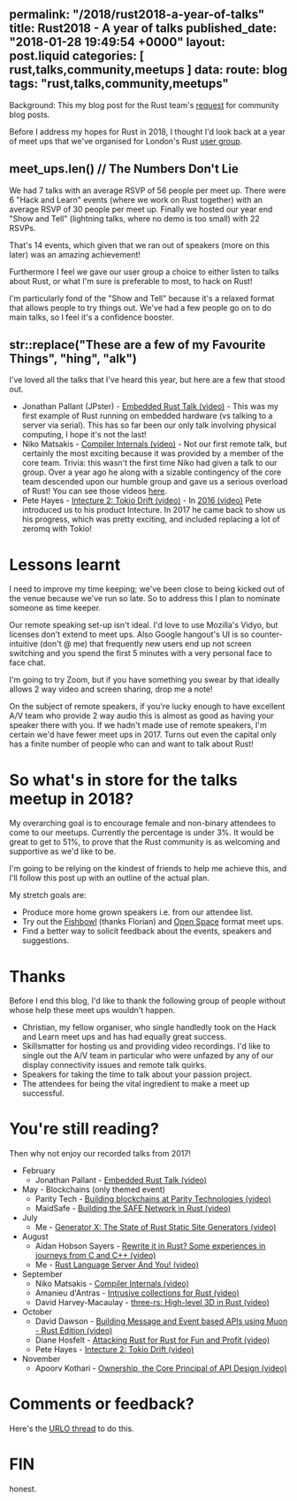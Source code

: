 permalink: "/2018/rust2018-a-year-of-talks"
title: Rust2018 - A year of talks
published_date: "2018-01-28 19:49:54 +0000"
layout: post.liquid
categories: [ rust,talks,community,meetups ]
data:
  route: blog
  tags: "rust,talks,community,meetups"
---
Background: This my blog post for the Rust team's [request](https://blog.rust-lang.org/2018/01/03/new-years-rust-a-call-for-community-blogposts.html) for community blog posts.

Before I address my hopes for Rust in 2018, I thought I'd look back at a year of meet ups that we've organised for London's Rust [user group](https://www.meetup.com/Rust-London-User-Group).

##  meet_ups.len() // The Numbers Don't Lie

We had 7 talks with an average RSVP of 56 people per meet up. There were 6 "Hack and Learn" events (where we work on Rust together) with an average RSVP of 30 people per meet up. Finally we hosted our year end "Show and Tell" (lightning talks, where no demo is too small) with 22 RSVPs. 

That's 14 events, which given that we ran out of speakers (more on this later) was an amazing achievement!

Furthermore I feel we gave our user group a choice to either listen to talks about Rust, or what I'm sure is preferable to most, to hack on Rust!

I'm particularly fond of the "Show and Tell" because it's a relaxed format that allows people to try things out. We've had a few people go on to do main talks, so I feel it's a confidence booster.

## str::replace("These are a few of my Favourite Things", "hing", "alk")

I've loved all the talks that I've heard this year, but here are a few that stood out.

- Jonathan Pallant (JPster) - [Embedded Rust Talk (video)](https://skillsmatter.com/skillscasts/9817-february-rust-meetup) - This was my first example of Rust running on embedded hardware (vs talking to a server via serial). This has so far been our only talk involving physical computing, I hope it's not the last!
- Niko Matsakis - [Compiler Internals (video)](https://skillsmatter.com/skillscasts/10868-inside-the-rust-compiler) - Not our first remote talk, but certainly the most exciting because it was provided by a member of the core team. Trivia: this wasn't the first time Niko had given a talk to our group. Over a year ago he along with a sizable contingency of the core team descended upon our humble group and gave us a serious overload of Rust! You can see those videos [here](https://skillsmatter.com/meetups/8173-state-of-rust-2016-and-how-to-create-webservices-in-rust). 
- Pete Hayes - [Intecture 2: Tokio Drift (video)](https://skillsmatter.com/skillscasts/11038-intecture-2-tokio-drift) - In [2016 (video)](https://skillsmatter.com/skillscasts/8311-rust-london-meetup) Pete introduced us to his product Intecture. In 2017 he came back to show us his progress, which was pretty exciting, and included replacing a lot of zeromq with Tokio!

# Lessons learnt

I need to improve my time keeping; we've been close to being kicked out of the venue because we've run so late. So to address this I plan to nominate someone as time keeper.

Our remote speaking set-up isn't ideal. I'd love to use Mozilla's Vidyo, but licenses don't extend to meet ups. Also Google hangout's UI is so counter-intuitive (don't @ me) that frequently new users end up not screen switching and you spend the first 5 minutes with a very personal face to face chat.

I'm going to try Zoom, but if you have something you swear by that ideally allows 2 way video and screen sharing, drop me a note!

On the subject of remote speakers, if you're lucky enough to have excellent A/V team who provide 2 way audio this is almost as good as having your speaker there with you. If we hadn't made use of remote speakers, I'm certain we'd have fewer meet ups in 2017. Turns out even the capital only has a finite number of people who can and want to talk about Rust!

# So what's in store for the talks meetup in 2018?

My overarching goal is to encourage female and non-binary attendees to come to our meetups. Currently the percentage is under 3%. It would be great to get to 51%, to prove that the Rust community is as welcoming and supportive as we'd like to be.

I'm going to be relying on the kindest of friends to help me achieve this, and I'll follow this post up with an outline of the actual plan.

My stretch goals are:

- Produce more home grown speakers i.e. from our attendee list.
- Try out the [Fishbowl](https://skillsmatter.com/skillscasts/8311-rust-london-meetup) (thanks Florian) and [Open Space](https://en.wikipedia.org/wiki/Open_Space_Technology) format meet ups.
- Find a better way to solicit feedback about the events, speakers and suggestions.

# Thanks

Before I end this blog, I'd like to thank the following group of people without whose help these meet ups wouldn't happen.

- Christian, my fellow organiser, who single handledly took on the Hack and Learn meet ups and has had equally great success.
- Skillsmatter for hosting us and providing video recordings. I'd like to single out the A/V team in particular who were unfazed by any of our display connectivity issues and remote talk quirks.
- Speakers for taking the time to talk about your passion project.
- The attendees for being the vital ingredient to make a meet up successful.

# You're still reading?

Then why not enjoy our recorded talks from 2017!

- February 
  - Jonathan Pallant - [Embedded Rust Talk (video)](https://skillsmatter.com/skillscasts/9817-february-rust-meetup)
- May - Blockchains (only themed event) 
  - Parity Tech - [Building blockchains at Parity Technologies (video)](https://skillsmatter.com/skillscasts/10194-building-blockchains-at-parity-technologies)
  - MaidSafe - [Building the SAFE Network in Rust (video)](https://skillsmatter.com/skillscasts/10209-building-the-safe-network-in-rust)
- July
  - Me - [Generator X: The State of Rust Static Site Generators (video)](https://skillsmatter.com/skillscasts/10589-london-rust-meetup-14)
 - August
   - Aidan Hobson Sayers - [Rewrite it in Rust? Some experiences in journeys from C and C++ (video)](https://skillsmatter.com/skillscasts/10663-rewrite-it-in-rust-some-experiences-in-journeys-from-c-and-c-plus-plus)
   - Me - [Rust Language Server And You! (video)](https://skillsmatter.com/skillscasts/10664-rust-language-server-and-you)
- September
  - Niko Matsakis - [Compiler Internals (video)](https://skillsmatter.com/skillscasts/10868-inside-the-rust-compiler)
  - Amanieu d'Antras - [Intrusive collections for Rust (video)](https://skillsmatter.com/skillscasts/10911-intrusive-data-structures-for-rust)
  - David Harvey-Macaulay - [three-rs: High-level 3D in Rust (video)](https://skillsmatter.com/skillscasts/10925-three-rs-high-level-3d-in-rust)
- October
  - David Dawson - [Building Message and Event based APIs using Muon - Rust Edition (video)](https://skillsmatter.com/skillscasts/10898-building-message-and-event-based-apis-using-muon-rust-edition)
  - Diane Hosfelt - [Attacking Rust for Rust for Fun and Profit (video)](https://skillsmatter.com/skillscasts/11037-exploiting-rust-for-fun-and-profit)
  - Pete Hayes - [Intecture 2: Tokio Drift (video)](https://skillsmatter.com/skillscasts/11038-intecture-2-tokio-drift)
- November
  - Apoorv Kothari - [Ownership, the Core Principal of API Design (video)](https://skillsmatter.com/skillscasts/10897-ownership-the-core-principal-of-api-design)

# Comments or feedback?

Here's the [URLO thread](https://users.rust-lang.org/t/rust2018-a-year-of-talks/15316) to do this.

# FIN

  honest.
